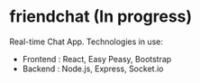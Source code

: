 # friendchat (In progress)
Real-time Chat App.
Technologies in use:
- Frontend : React, Easy Peasy, Bootstrap
- Backend : Node.js, Express, Socket.io
